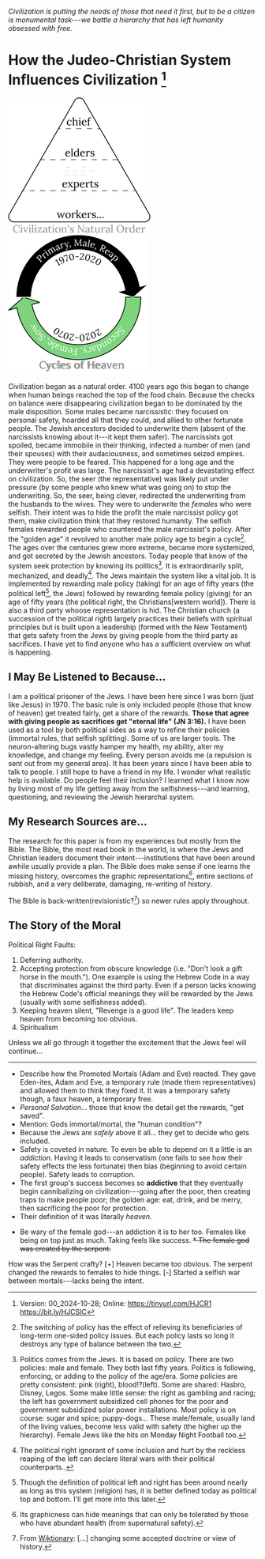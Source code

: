[^Information]: Version: 00_2024-10-28; Online: <https://tinyurl.com/HJCR1> <https://bit.ly/HJCSIC>

*Civilization is putting the needs of those that need it first, but to be a citizen is monumental task---we battle a hierarchy that has left humanity obsessed with free.*

# How the Judeo-Christian System Influences Civilization [^Information]

![](images/05_ages-of-civilization_eden.svg)![](images/10_cycles-of-heaven.svg)

Civilization began as a natural order. 4100 years ago this began to change when human beings reached the top of the food chain. Because the checks on balance were disappearing civilization began to be dominated by the male disposition. Some males became narcissistic: they focused on personal safety, hoarded all that they could, and allied to other fortunate people. The Jewish ancestors decided to underwrite them (absent of the narcissists knowing about it---it kept them safer). The narcissists got spoiled, became immobile in their thinking, infected a number of men (and their spouses) with their audaciousness, and sometimes seized empires. They were people to be feared. This happened for a long age and the underwriter's profit was large. The narcissist's age had a devastating effect on civilization. So, the seer (the representative) was likely put under pressure (by some people who knew what was going on) to stop the underwriting. So, the seer, being clever, redirected the underwriting from the husbands to the wives. They were to underwrite the *females* who were selfish. Their intent was to hide the profit the male narcissist policy got them, make civilization think that they restored humanity. The selfish females rewarded people who countered the male narcissist's policy. After the "golden age" it revolved to another male policy age to begin a cycle[^switching]. The ages over the centuries grew more extreme, became more systemized, and got secreted by the Jewish ancestors. Today people that know of the system seek protection by knowing its politics[^politics]. It is extraordinarily split, mechanized, and deadly[^wars]. The Jews maintain the system like a vital job. It is implemented by rewarding male policy (taking) for an age of fifty years (the political left[^left-right], the Jews) followed by rewarding female policy (giving) for an age of fifty years (the political right, the Christians[western world]). There is also a third party whoose representation is hid. The Christian church (a succession of the political right) largely practices their beliefs with spiritual principles but is built upon a leadership (formed with the New Testament) that gets safety from the Jews by giving people from the third party as sacrifices. I have yet to find anyone who has a sufficient overview on what is happening.

## I May Be Listened to Because...

I am a political prisoner of the Jews. I have been here since I was born (just like Jesus) in 1970. The basic rule is only included people (those that know of heaven) get treated fairly, get a share of the rewards. **Those that agree with giving people as sacrifices get "eternal life" (JN 3:16).** I have been used as a tool by both political sides as a way to refine their policies (immortal rules, that selfish splitting). Some of us are larger tools. The neuron-altering bugs vastly hamper my health, my ability, alter my knowledge, and change my feeling. Every person avoids me (a repulsion is sent out from my general area). It has been years since I have been able to talk to people. I still hope to have a friend in my life. I wonder what realistic help is available. Do people feel their inclusion? I learned what I know now by living most of my life getting away from the selfishness---and learning, questioning, and reviewing the Jewish hierarchal system.

## My Research Sources are...

The research for this paper is from my experiences but mostly from the Bible. The Bible, the most read book in the world, is where the Jews and Christian leaders document their intent---institutions that have been around awhile usually provide a plan. The Bible does make sense if one learns the missing history, overcomes the graphic representations[^graphic], entire sections of rubbish, and a very deliberate, damaging, re-writing of history.

The Bible is back-written(revisionistic?[^revisionistic]) so newer rules apply throughout.

## The Story of the Moral

Political Right Faults:
1) Deferring authority.
2) Accepting protection from obscure knowledge (i.e. "Don't look a gift horse in the mouth."). One example is using the Hebrew Code in a way that discriminates against the third party. Even if a person lacks knowing the Hebrew Code's official meanings they will be rewarded by the Jews (usually with some selfishness added).
3) Keeping heaven silent, "Revenge is a good life". The leaders keep heaven from becoming too obvious.
4) Spiritualism

Unless we all go through it together the excitement that the Jews feel will continue...

---

[^switching]: The switching of policy has the effect of relieving its beneficiaries of long-term one-sided policy issues. But each policy lasts so long it destroys any type of balance between the two.
[^wars]: The political right ignorant of some inclusion and hurt by the reckless reaping of the left can declare literal wars with their political counterparts..
[^politics]: Politics comes from the Jews. It is based on policy. There are two policies: male and female. They both last fifty years. Politics is following, enforcing, or adding to the policy of the age/era. Some policies are pretty consistent: pink (right), blood!?(left). Some are shared: Hasbro, Disney, Legos. Some make little sense: the right as gambling and racing; the left has government subsidized cell phones for the poor and government subsidized solar power installations. Most policy is on course: sugar and spice; puppy-dogs... These male/female, usually land of the living values, become less valid with safety (the higher up the hierarchy). Female Jews like the hits on Monday Night Football too.
[^left-right]: Though the definition of political left and right has been around nearly as long as this system (religion) has, it is better defined today as political top and bottom. I'll get more into this later.
[^graphic]: Its graphicness can hide meanings that can only be tolerated by those who have abundant health (from supernatural safety).
[^revisionistic]: From [Wiktionary](https://en.wiktionary.org/wiki/revisionistic): [...] changing some accepted doctrine or view of history.

* Describe how the Promoted Mortals (Adam and Eve) reacted. They gave Eden-ites, Adam and Eve, a temporary rule (made them representatives) and allowed them to think they fixed it. It was a temporary safety though, a faux heaven, a temporary free.
* *Personal Salvation*... those that know the detail get the rewards, "get saved".
* Mention: Gods immortal/mortal, the "human condition"?
* Because the Jews are *safely* above it all... they get to decide who gets included.
* Safety is coveted in nature. To even be able to depend on it a little is an *addiction*. Having it leads to conservatism (one fails to see how their safety effects the less fortunate) then bias (beginning to avoid certain people). Safety leads to corruption.
* The first group's success becomes so **addictive** that they eventually begin cannibalizing on civilization---going after the poor, then creating traps to make people poor; the golden age: eat, drink, and be merry, then sacrificing the poor for protection.
* Their definition of it was literally *heaven*.
+ Be wary of the female god---an addiction it is to her too. Females like being on top just as much. Taking feels like success.
~~* The female god was created by the serpent.~~

How was the Serpent crafty?
[+] Heaven became too obvious. The serpent changed the rewards to females to hide things.
[-] Started a selfish war between mortals---lacks being the intent.